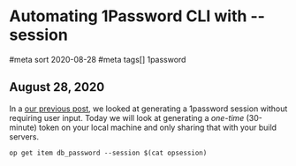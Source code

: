 # Automating 1Password CLI with --session
#meta sort 2020-08-28
#meta tags[] 1password
## August 28, 2020

In a [our previous post](/articles/1password-bootstrap), we looked
at generating a 1password session without requiring user input.
Today we will look at generating a _one-time_ (30-minute) token
on your local machine and only sharing that with your build servers.

```
op get item db_password --session $(cat opsession)
```
